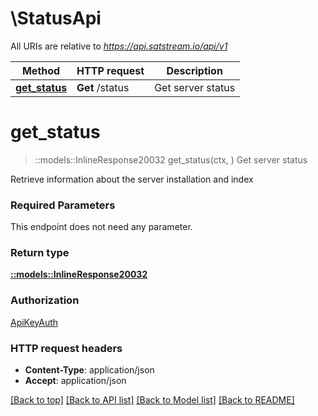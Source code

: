# \StatusApi

All URIs are relative to *https://api.satstream.io/api/v1*

Method | HTTP request | Description
------------- | ------------- | -------------
[**get_status**](StatusApi.md#get_status) | **Get** /status | Get server status


# **get_status**
> ::models::InlineResponse20032 get_status(ctx, )
Get server status

Retrieve information about the server installation and index

### Required Parameters
This endpoint does not need any parameter.

### Return type

[**::models::InlineResponse20032**](inline_response_200_32.md)

### Authorization

[ApiKeyAuth](../README.md#ApiKeyAuth)

### HTTP request headers

 - **Content-Type**: application/json
 - **Accept**: application/json

[[Back to top]](#) [[Back to API list]](../README.md#documentation-for-api-endpoints) [[Back to Model list]](../README.md#documentation-for-models) [[Back to README]](../README.md)

